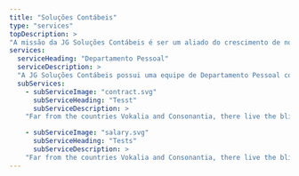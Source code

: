 ```yaml
---
title: "Soluções Contábeis"
type: "services"
topDescription: >
"A missão da JG Soluções Contábeis é ser um aliado do crescimento de nossos Clientes. Para isso, nossos colaboradores se esforçam em tornar comunicação com os clientes fácil e simples. Acreditamos que, para tornar a nossa missão realidade, é necessário investir na excelência dos nossos serviços."
services:
  serviceHeading: "Departamento Pessoal"
  serviceDescription: >
  "A JG Soluções Contábeis possui uma equipe de Departamento Pessoal composta por experientes profissionais do setor. Além disso, contamos com orientação de advogados trabalhistas com experiência no ramo."
  subServices:
    - subServiceImage: "contract.svg"
      subServiceHeading: "Tesst"
      subServiceDescription: >
    "Far from the countries Vokalia and Consonantia, there live the blind texts. Separated they live in Bookmarksgrove right at the coast of the Semantics, a large language ocean."

    - subServiceImage: "salary.svg"
      subServiceHeading: "Tests"
      subServiceDescription: >
    "Far from the countries Vokalia and Consonantia, there live the blind texts. Separated they live in Bookmarksgrove right at the coast of the Semantics, a large language ocean."
---
```

